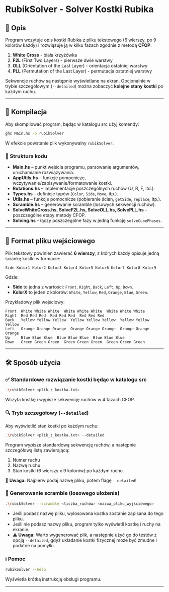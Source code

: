# RubikSolver - Solver Kostki Rubika

## 📌 Opis

Program wczytuje opis kostki Rubika z pliku tekstowego (6 wierszy, po 9 kolorów każdy) i rozwiązuje ją w kilku fazach zgodnie z metodą **CFOP**:

1. **White Cross** - biała krzyżówka
2. **F2L** (First Two Layers) - pierwsze dwie warstwy
3. **OLL** (Orientation of the Last Layer) - orientacja ostatniej warstwy
4. **PLL** (Permutation of the Last Layer) - permutacja ostatniej warstwy

Sekwencje ruchów są następnie wyświetlane na ekran. Opcjonalnie w trybie szczegółowym (`--detailed`) można zobaczyć **kolejne stany kostki** po każdym ruchu.

---

## 🔧 Kompilacja

Aby skompilować program, będąc w katalogu src użyj komendy:
```bash
ghc Main.hs -o rubikSolver
```
W efekcie powstanie plik wykonywalny `rubikSolver`.


### 📁 Struktura kodu

- **Main.hs** – punkt wejścia programu, parsowanie argumentów, uruchamianie rozwiązywania.
- **AppUtils.hs** – funkcje pomocnicze, wczytywanie/zapisywanie/formatowanie kostki.
- **Rotations.hs** – implementacje poszczególnych ruchów (U, R, F, itd.).
- **Types.hs** – definicje typów (`Color`, `Side`, `Move`, itp.).
- **Utils.hs** – funkcje pomocnicze (pobieranie ścian, `getSide`, `replace`, itp.).
- **Scramble.hs** – generowanie scramble (losowych sekwencji ruchów).
- **SolveWhiteCross.hs, SolveF2L.hs, SolveOLL.hs, SolvePLL.hs** – poszczególne etapy metody CFOP.
- **Solving.hs** – łączy poszczególne fazy w jedną funkcję `solveCubePhases`.

---

## 📄 Format pliku wejściowego

Plik tekstowy powinien zawierać **6 wierszy**, z których każdy opisuje jedną ściankę kostki w formacie:

```
Side Kolor1 Kolor2 Kolor3 Kolor4 Kolor5 Kolor6 Kolor7 Kolor8 Kolor9
```
Gdzie:
- **Side** to jedna z wartości: `Front`, `Right`, `Back`, `Left`, `Up`, `Down`.
- **KolorX** to jeden z kolorów: `White`, `Yellow`, `Red`, `Orange`, `Blue`, `Green`.

Przykładowy plik wejściowy:
```
Front  White White White  White White White  White White White
Right  Red Red Red  Red Red Red  Red Red Red
Back   Yellow Yellow Yellow  Yellow Yellow Yellow  Yellow Yellow Yellow
Left   Orange Orange Orange  Orange Orange Orange  Orange Orange Orange
Up     Blue Blue Blue  Blue Blue Blue  Blue Blue Blue
Down   Green Green Green  Green Green Green  Green Green Green
```

---

## 🛠 Sposób użycia

### ✅ Standardowe rozwiązanie kostki będąc w katalogu src

```bash
.\rubikSolver <plik_z_kostka.txt>
```
Wczyta kostkę i wypisze sekwencję ruchów w 4 fazach CFOP.

### 🔍 Tryb szczegółowy (`--detailed`)

Aby wyświetlić stan kostki po każdym ruchu:

```bash
.\rubikSolver <plik_z_kostka.txt> --detailed
```

Program wypisze standardową sekwencję ruchów, a następnie szczegółową listę zawierającą:
1. Numer ruchu
2. Nazwę ruchu
3. Stan kostki (6 wierszy x 9 kolorów) po każdym ruchu

🔹 **Uwaga:** Najpierw podaj nazwę pliku, potem flagę `--detailed`!

### 🎲 Generowanie scramble (losowego ułożenia)

```bash
.\rubikSolver --scramble <liczba_ruchów> <nazwa_pliku_wyjściowego>
```

- Jeśli podasz nazwę pliku, wylosowana kostka zostanie zapisana do tego pliku.
- Jeśli nie podasz nazwy pliku, program tylko wyświetli kostkę i ruchy na ekranie.
- **⚠️ Uwaga:** Warto wygenerować plik, a następnie użyć go do testów z opcją `--detailed`, gdyż układanie kostki fizycznej może być żmudne i podatne na pomyłki.

### ℹ️ Pomoc

```bash
rubikSolver --help
```

Wyświetla krótką instrukcję obsługi programu.

---

